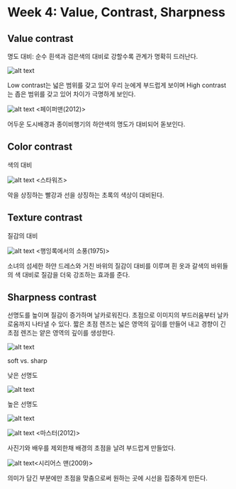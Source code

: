 # Week 4: Value, Contrast, Sharpness
## Value contrast
명도 대비: 순수 흰색과 검은색의 대비로 강할수록 관계가 명확히 드러난다.

![alt text](http://filmschoolonline.com/images/sample_light_contrast1.jpg)

Low contrast는 넓은 범위를 갖고 있어 우리 눈에게 부드럽게 보이며 High contrast는 좁은 범위를 갖고 있어 차이가 극명하게 보인다.

![alt text](https://i.pinimg.com/originals/b3/07/0e/b3070e0dd0d20fb7fbe05340dbf3575d.jpg) <페이퍼맨(2012)>

어두운 도시배경과 종이비행기의 하얀색의 명도가 대비되어 돋보인다.

## Color contrast
색의 대비

![alt text](https://imagerville.com/upload/000/u1/fc/67/001march.jpg) <스타워즈>

악을 상징하는 빨강과 선을 상징하는 초록의 색상이 대비된다.

## Texture contrast
질감의 대비

![alt text](https://www.tasteofcinema.com/wp-content/uploads/2013/09/Picnic-at-Hanging-Rock.jpg) <행잉록에서의 소풍(1975)>

소녀의 섬세한 하얀 드레스와 거친 바위의 질감이 대비를 이루며 흰 옷과 갈색의 바위들의 색 대비로 질감을 더욱 강조하는 효과를 준다.

## Sharpness contrast

선명도를 높이며 질감이 증가하며 날카로워진다. 초점으로 이미지의 부드러움부터 날카로움까지 나타낼 수 있다. 짧은 초점 렌즈는 넓은 영역의 깊이를 만들어 내고 경향이 긴 초점 렌즈는 얕은 영역의 깊이를 생성한다.

![alt text](http://filmschoolonline.com/images/sample_light_focus.jpg)

soft vs. sharp 

낮은 선명도

![alt text](https://pixelsandwanderlust-com.exactdn.com/wp-content/uploads/2019/04/sharpness0-e1555406784704.jpg?strip=all&lossy=1&w=648&ssl=1)

높은 선명도

![alt text](https://pixelsandwanderlust-com.exactdn.com/wp-content/uploads/2019/04/sharpness-e1555406711270.jpg?strip=all&lossy=1&w=648&ssl=1)

![alt text](https://constructiveconsumption.files.wordpress.com/2014/02/master-phoenix-quell-portrait-photographer.png) <마스터(2012)>

사진기와 배우를 제외한채 배경의 초점을 날려 부드럽게 만들었다.

![alt text](https://cdn.collider.com/wp-content/uploads/2020/04/a-serious-man-goys-teeth.jpg)<시리어스 맨(2009)>

의미가 담긴 부분에만 초점을 맞춤으로써 원하는 곳에 시선을 집중하게 만든다.
